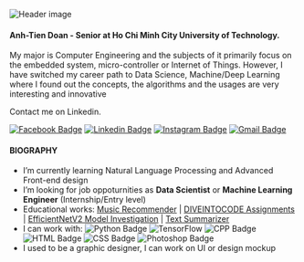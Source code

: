 ![Header image](https://i.imgur.com/yj5rVKB.png)
<!-- You can create your own header images using Canva, it has a lot of templates. If you do, use the following link https://www.canva.com/join/celeriac-tread-jellyfish -->
#### Anh-Tien Doan - Senior at Ho Chi Minh City University of Technology.<br>
My major is Computer Engineering and the subjects of it primarily focus on the embedded system,
micro-controller or Internet of Things.
However, I have switched my career path to Data Science, Machine/Deep Learning where I found out the concepts, the algorithms and the usages are very interesting and innovative

Contact me on Linkedin.
<!-- <img align='right' src='https://media.giphy.com/media/bcKmIWkUMCjVm/giphy.gif' width='200"'> -->

[![Facebook Badge](https://img.shields.io/badge/-d.atien228-blue?style=flat&logo=facebook&logoColor=white&link=https://www.facebook.com/d.atien228/)](https://www.facebook.com/d.atien228/)
[![Linkedin Badge](https://img.shields.io/badge/-doananhtien-blue?style=flat&logo=Linkedin&logoColor=white&link=https://www.linkedin.com/in/doananhtien/)](https://www.linkedin.com/in/atien228/)
[![Instagram Badge](https://img.shields.io/badge/-meomaykurooo-e4405f?style=flat&logo=Instagram&logoColor=white&link=https://www.instagram.com/meomaykurooo/)](https://www.instagram.com/meomaykurooo/)
[![Gmail Badge](https://img.shields.io/badge/-mailto:d.atien228@gmail.com-d14836?style=flat&logo=Gmail&logoColor=white&link=mailto:mailto:d.atien228@gmail.com)](mailto:d.atien228@gmail.com)

#### BIOGRAPHY
<!-- - 🔭 I’m currently working on **My Thesis** and **Coursera courses** -->
- I’m currently learning Natural Language Processing and Advanced Front-end design
- I’m looking for job oppoturnities as **Data Scientist** or **Machine Learning Engineer** (Internship/Entry level)
- Educational works: [Music Recommender](https://rythm-ktm2.herokuapp.com) | [DIVEINTOCODE Assignments](https://github.com/anhtien228/diveintocode-ml) | [EfficientNetV2 Model Investigation](https://github.com/anhtien228/diveintocode-ml-graduation) | [Text Summarizer](https://huggingface.co/spaces/datien228/text-summarizer)
- I can work with: ![Python Badge](https://img.shields.io/badge/Python-14354C?style=flat&logo=python&logoColor=white) ![TensorFlow](	https://img.shields.io/badge/TensorFlow-FF6F00?style=flat&logo=tensorflow&logoColor=white) ![CPP Badge](https://img.shields.io/badge/C%2B%2B-00599C?style=flat&logo=c%2B%2B&logoColor=white) ![HTML Badge](https://img.shields.io/badge/HTML-239120?style=flat&logo=html5&logoColor=white) ![CSS Badge](https://img.shields.io/badge/CSS-239120?&style=flat&logo=css3&logoColor=white) ![Photoshop Badge](https://img.shields.io/badge/Adobe%20Photoshop-31A8FF?style=flat&logo=Adobe%20Photoshop&logoColor=black)
- I used to be a graphic designer, I can work on UI or design mockup
<!-- - 🌍 I'm mostly active on **Linkedin** and **Facebook** -->
<!-- - ⚡ Fun fact: I'm a hardcore fan of Mecha film/anime, specifically Gundam -->
